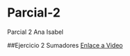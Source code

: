 # Parcial-2
Parcial 2 Ana Isabel

##Ejercicio 2 Sumadores 
[Enlace a Video](https://youtu.be/xzT14smQZuA)
